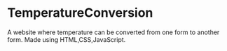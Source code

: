 # TemperatureConversion
A website where temperature can be converted from one form to another form. Made using HTML,CSS,JavaScript.
